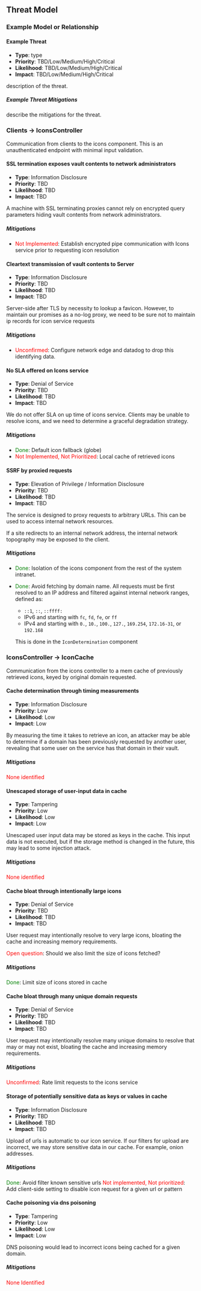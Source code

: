 ## Threat Model

### Example Model or Relationship

#### Example Threat

- **Type**: type
- **Priority**: TBD/Low/Medium/High/Critical
- **Likelihood**: TBD/Low/Medium/High/Critical
- **Impact**: TBD/Low/Medium/High/Critical

description of the threat.

##### Example Threat Mitigations
describe the mitigations for the threat.

### Clients -> IconsController
Communication from clients to the icons component. This is an unauthenticated endpoint with minimal input validation.

#### SSL termination exposes vault contents to network administrators

- **Type**: Information Disclosure
- **Priority**: TBD
- **Likelihood**: TBD
- **Impact**: TBD

A machine with SSL terminating proxies cannot rely on encrypted query parameters hiding vault contents from network administrators.

##### Mitigations
- <span style="color:red">Not Implemented</span>: Establish encrypted pipe communication with Icons service prior to requesting icon resolution

#### Cleartext transmission of vault contents to Server

- **Type**: Information Disclosure
- **Priority**: TBD
- **Likelihood**: TBD
- **Impact**: TBD

Server-side after TLS by necessity to lookup a favicon. However, to maintain our promises as a no-log proxy, we need to be sure not to maintain ip records for icon service requests

##### Mitigations
- <span style="color:red">Unconfirmed</span>: Configure network edge and datadog to drop this identifying data.

#### No SLA offered on Icons service

- **Type**: Denial of Service
- **Priority**: TBD
- **Likelihood**: TBD
- **Impact**: TBD

We do not offer SLA on up time of icons service. Clients may be unable to resolve icons, and we need to determine a graceful degradation strategy.

##### Mitigations
- <span style="color:green">Done</span>: Default icon fallback (globe)
- <span style="color:red">Not Implemented, Not Prioritized</span>: Local cache of retrieved icons

#### SSRF by proxied requests

- **Type**: Elevation of Privilege / Information Disclosure
- **Priority**: TBD
- **Likelihood**: TBD
- **Impact**: TBD

The service is designed to proxy requests to arbitrary URLs. This can be used to access internal network resources.

If a site redirects to an internal network address, the internal network topography may be exposed to the client.

##### Mitigations
- <span style="color:green">Done</span>: Isolation of the icons component from the rest of the system intranet.
- <span style="color:green">Done</span>: Avoid fetching by domain name. All requests must be first resolved to an IP address and filtered against internal network ranges, defined as:
  - `::1`, `::`, `::ffff:`
  - IPv6 and starting with `fc`, `fd`, `fe`, or `ff`
  - IPv4 and starting with `0.`, `10.`, `100.`, `127.`, `169.254`, `172.16-31`, or `192.168`

  This is done in the `IconDetermination` component

### IconsController -> IconCache
Communication from the icons controller to a mem cache of previously retrieved icons, keyed by original domain requested.

#### Cache determination through timing measurements

- **Type**: Information Disclosure
- **Priority**: Low
- **Likelihood**: Low
- **Impact**: Low

By measuring the time it takes to retrieve an icon, an attacker may be able to determine if a domain has been previously requested by another user, revealing that some user on the service has that domain in their vault.

##### Mitigations
<span style="color:red">None identified</span>

#### Unescaped storage of user-input data in cache

- **Type**: Tampering
- **Priority**: Low
- **Likelihood**: Low
- **Impact**: Low

Unescaped user input data may be stored as keys in the cache. This input data is not executed, but if the storage method is changed in the future, this may lead to some injection attack.

##### Mitigations
<span style="color:red">None identified</span>

#### Cache bloat through intentionally large icons

- **Type**: Denial of Service
- **Priority**: TBD
- **Likelihood**: TBD
- **Impact**: TBD

User request may intentionally resolve to very large icons, bloating the cache and increasing memory requirements.

<span style="color:red">Open question</span>: Should we also limit the size of icons fetched?

##### Mitigations
<span style="color:green">Done</span>: Limit size of icons stored in cache

#### Cache bloat through many unique domain requests

- **Type**: Denial of Service
- **Priority**: TBD
- **Likelihood**: TBD
- **Impact**: TBD

User request may intentionally resolve many unique domains to resolve that may or may not exist, bloating the cache and increasing memory requirements.

##### Mitigations
<span style="color:red">Unconfirmed</span>: Rate limit requests to the icons service

#### Storage of potentially sensitive data as keys or values in cache

- **Type**: Information Disclosure
- **Priority**: TBD
- **Likelihood**: TBD
- **Impact**: TBD

Upload of urls is automatic to our icon service. If our filters for upload are incorrect, we may store sensitive data in our cache. For example, onion addresses.

##### Mitigations
<span style="color:green">Done</span>: Avoid filter known sensitive urls
<span style="color:red">Not implemented, Not prioritized</span>: Add client-side setting to disable icon request for a given url or pattern

#### Cache poisoning via dns poisoning

- **Type**: Tampering
- **Priority**: Low
- **Likelihood**: Low
- **Impact**: Low

DNS poisoning would lead to incorrect icons being cached for a given domain.

##### Mitigations
<span style="color:red">None Identified</span>
